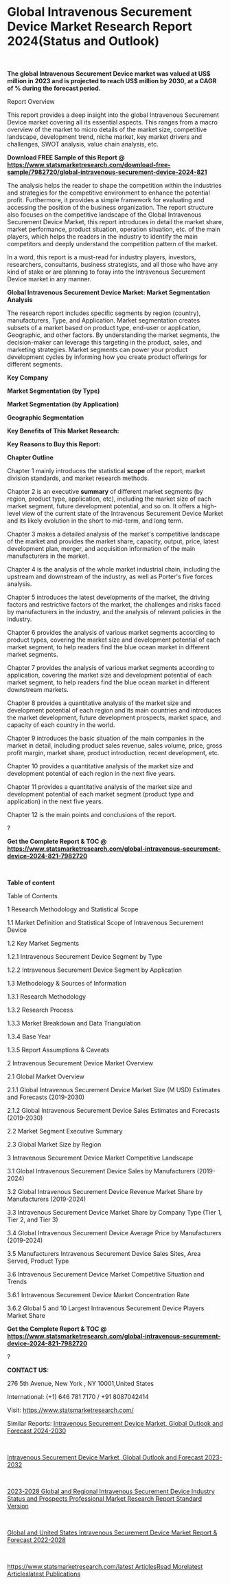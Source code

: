 <h1>Global Intravenous Securement Device Market Research Report 2024(Status and Outlook)</h1><br/><p><strong>The global Intravenous Securement Device market was valued at US$ million in 2023 and is projected to reach US$ million by 2030, at a <strong>CAGR</strong> of % during the forecast period.</strong></p>
 
 
 
 <p>Report Overview</p>
 
 
 
 <p>This report provides a deep insight into the global Intravenous Securement Device market covering all its essential aspects. This ranges from a macro overview of the market to micro details of the market size, competitive landscape, development trend, niche market, key market drivers and challenges, SWOT analysis, value chain analysis, etc.</p>
 
 
 
 <p><strong>Download FREE Sample of this Report @ <a href="https://www.statsmarketresearch.com/download-free-sample/7982720/global-intravenous-securement-device-2024-821">https://www.statsmarketresearch.com/download-free-sample/7982720/global-intravenous-securement-device-2024-821</a></strong></p>
 
 
 
 <p>The analysis helps the reader to shape the competition within the industries and strategies for the competitive environment to enhance the potential profit. Furthermore, it provides a simple framework for evaluating and accessing the position of the business organization. The report structure also focuses on the competitive landscape of the Global Intravenous Securement Device Market, this report introduces in detail the market share, market performance, product situation, operation situation, etc. of the main players, which helps the readers in the industry to identify the main competitors and deeply understand the competition pattern of the market.</p>
 
 
 
 <p>In a word, this report is a must-read for industry players, investors, researchers, consultants, business strategists, and all those who have any kind of stake or are planning to foray into the Intravenous Securement Device market in any manner.</p>
 
 
 
 <p><strong>Global Intravenous Securement Device Market: Market Segmentation Analysis</strong></p>
 
 
 
 <p>The research report includes specific segments by region (country), manufacturers, Type, and Application. Market segmentation creates subsets of a market based on product type, end-user or application, Geographic, and other factors. By understanding the market segments, the decision-maker can leverage this targeting in the product, sales, and marketing strategies. Market segments can power your product development cycles by informing how you create product offerings for different segments.</p>
 
 
 
 <p><strong>Key Company</strong></p>
 
 
 
 <p><strong>Market Segmentation (by Type)</strong></p>
 
 
 
 <p><strong>Market Segmentation (<strong>by Application</strong>)</strong></p>
 
 
 
 <p><strong>Geographic Segmentation</strong></p>
 
 
 
 <p><strong>Key Benefits of This Market Research:</strong></p>
 
 
 
 <p><strong>Key <strong>Reasons to Buy</strong> this Report:</strong></p>
 
 
 
 <p><strong>Chapter Outline</strong></p>
 
 
 
 <p>Chapter 1 mainly introduces the statistical <strong>scope</strong> of the report, market division standards, and market research methods.</p>
 
 
 
 <p>Chapter 2 is an executive <strong>summary</strong> of different market segments (by region, product type, application, etc), including the market size of each market segment, future development potential, and so on. It offers a high-level view of the current state of the Intravenous Securement Device Market and its likely evolution in the short to mid-term, and long term.</p>
 
 
 
 <p>Chapter 3 makes a detailed analysis of the market&#39;s competitive landscape of the market and provides the market share, capacity, output, price, latest development plan, merger, and acquisition information of the main manufacturers in the market.</p>
 
 
 
 <p>Chapter 4 is the analysis of the whole market industrial chain, including the upstream and downstream of the industry, as well as Porter&#39;s five forces analysis.</p>
 
 
 
 <p>Chapter 5 introduces the latest developments of the market, the driving factors and restrictive factors of the market, the challenges and risks faced by manufacturers in the industry, and the analysis of relevant policies in the industry.</p>
 
 
 
 <p>Chapter 6 provides the analysis of various market segments according to product types, covering the market size and development potential of each market segment, to help readers find the blue ocean market in different market segments.</p>
 
 
 
 <p>Chapter 7 provides the analysis of various market segments according to application, covering the market size and development potential of each market segment, to help readers find the blue ocean market in different downstream markets.</p>
 
 
 
 <p>Chapter 8 provides a quantitative analysis of the market size and development potential of each region and its main countries and introduces the market development, future development prospects, market space, and capacity of each country in the world.</p>
 
 
 
 <p>Chapter 9 introduces the basic situation of the main companies in the market in detail, including product sales revenue, sales volume, price, gross profit margin, market share, product introduction, recent development, etc.</p>
 
 
 
 <p>Chapter 10 provides a quantitative analysis of the market size and development potential of each region in the next five years.</p>
 
 
 
 <p>Chapter 11 provides a quantitative analysis of the market size and development potential of each market segment (product type and application) in the next five years.</p>
 
 
 
 <p>Chapter 12 is the main points and conclusions of the report.</p>
 
 
 
 <p>? </p>
 
 
 
 <div><b>Get the Complete Report & TOC @ <a href="https://www.statsmarketresearch.com/global-intravenous-securement-device-2024-821-7982720">https://www.statsmarketresearch.com/global-intravenous-securement-device-2024-821-7982720</a></b></div>
 
 
 
 <p><br />
 
 <b>Table of content</b></p>
 
 
 
 <p>Table of Contents<br />
 
 1 Research Methodology and Statistical Scope<br />
 
 1.1 Market Definition and Statistical Scope of Intravenous Securement Device<br />
 
 1.2 Key Market Segments<br />
 
 1.2.1 Intravenous Securement Device Segment by Type<br />
 
 1.2.2 Intravenous Securement Device Segment by Application<br />
 
 1.3 Methodology & Sources of Information<br />
 
 1.3.1 Research Methodology<br />
 
 1.3.2 Research Process<br />
 
 1.3.3 Market Breakdown and Data Triangulation<br />
 
 1.3.4 Base Year<br />
 
 1.3.5 Report Assumptions & Caveats<br />
 
 2 Intravenous Securement Device Market Overview<br />
 
 2.1 Global Market Overview<br />
 
 2.1.1 Global Intravenous Securement Device Market Size (M USD) Estimates and Forecasts (2019-2030)<br />
 
 2.1.2 Global Intravenous Securement Device Sales Estimates and Forecasts (2019-2030)<br />
 
 2.2 Market Segment Executive Summary<br />
 
 2.3 Global Market Size by Region<br />
 
 3 Intravenous Securement Device Market Competitive Landscape<br />
 
 3.1 Global Intravenous Securement Device Sales by Manufacturers (2019-2024)<br />
 
 3.2 Global Intravenous Securement Device Revenue Market Share by Manufacturers (2019-2024)<br />
 
 3.3 Intravenous Securement Device Market Share by Company Type (Tier 1, Tier 2, and Tier 3)<br />
 
 3.4 Global Intravenous Securement Device Average Price by Manufacturers (2019-2024)<br />
 
 3.5 Manufacturers Intravenous Securement Device Sales Sites, Area Served, Product Type<br />
 
 3.6 Intravenous Securement Device Market Competitive Situation and Trends<br />
 
 3.6.1 Intravenous Securement Device Market Concentration Rate<br />
 
 3.6.2 Global 5 and 10 Largest Intravenous Securement Device Players Market Share</p>
 
 
 
 <div><b>Get the Complete Report & TOC @ <a href="https://www.statsmarketresearch.com/global-intravenous-securement-device-2024-821-7982720">https://www.statsmarketresearch.com/global-intravenous-securement-device-2024-821-7982720</a></b></div>
 
 
 
 <p>? </p>
 
 
 
 <p><b>CONTACT US:</b><br />
 
 276 5th Avenue, New York , NY 10001,United States<br />
 
 International: (+1) 646 781 7170 / +91 8087042414<br />
 
 Visit: <a href="https://www.statsmarketresearch.com/">https://www.statsmarketresearch.com/</a><br />
 
 Similar Reports: <a href="https://www.statsmarketresearch.com/global-intravenous-securement-device-2024-821-7982720">Intravenous Securement Device Market, Global Outlook and Forecast 2024-2030</a><br />
 
 <br />
 
 <a href="https://www.statsmarketresearch.com/global-intravenous-securement-device-2024-821-7982720">Intravenous Securement Device Market, Global Outlook and Forecast 2023-2032</a><br />
 
 <br />
 
 <a href="https://www.statsmarketresearch.com/global-intravenous-securement-device-2024-821-7982720">2023-2028 Global and Regional Intravenous Securement Device Industry Status and Prospects Professional Market Research Report Standard Version</a><br />
 
 <br />
 
 <a href="https://www.statsmarketresearch.com/global-intravenous-securement-device-2024-821-7982720">Global and United States Intravenous Securement Device Market Report & Forecast 2022-2028</a><br />
 
 <br />
 
 <a href="https://gyeongbokgung.com">https://www.statsmarketresearch.com/</a><a href="https://hallyeomaritime.com">latest Articles</a><a href="https://jingwansa.com">Read More</a><a href="https://nguoiviet.jp/">latest Articles</a><a href="https://www.intelmarketresearch.com/">latest Publications</a></p>